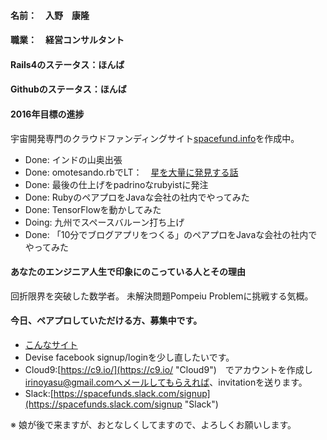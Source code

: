 #### 名前：　入野　康隆

#### 職業：　経営コンサルタント

#### Rails4のステータス：ほんば

#### Githubのステータス：ほんば

#### 2016年目標の進捗
宇宙開発専門のクラウドファンディングサイト[spacefund.info](http://www.spacefund.info/ja/hello "Spacefund")を作成中。
* Done: インドの山奥出張
* Done: omotesando.rbでLT：　[星を大量に発見する話](https://docs.google.com/presentation/d/1mgGtnXCC3oIw0EU2wjDcOS0txDX6V29StEVREjJqVFE/edit?usp=sharing "Spacefund projects")
* Done: 最後の仕上げをpadrinoなrubyistに発注
* Done: RubyのペアプロをJavaな会社の社内でやってみた
* Done: TensorFlowを動かしてみた
* Doing: 九州でスペースバルーン打ち上げ
* Done: 「10分でブログアプリをつくる」のペアプロをJavaな会社の社内でやってみた


#### あなたのエンジニア人生で印象にのこっている人とその理由  
回折限界を突破した数学者。
未解決問題Pompeiu Problemに挑戦する気概。


#### 今日、ペアプロしていただける方、募集中です。
  * [こんなサイト](https://spacefund-irinoyasu.c9users.io "Spacefund development")
  * Devise facebook signup/loginを少し直したいです。
  * Cloud9:[https://c9.io/](https://c9.io/ "Cloud9")　でアカウントを作成し　　
  irinoyasu@gmail.comへメールしてもらえれば、invitationを送ります。
  * Slack:[https://spacefunds.slack.com/signup](https://spacefunds.slack.com/signup "Slack")


※ 娘が後で来ますが、おとなしくしてますので、よろしくお願いします。